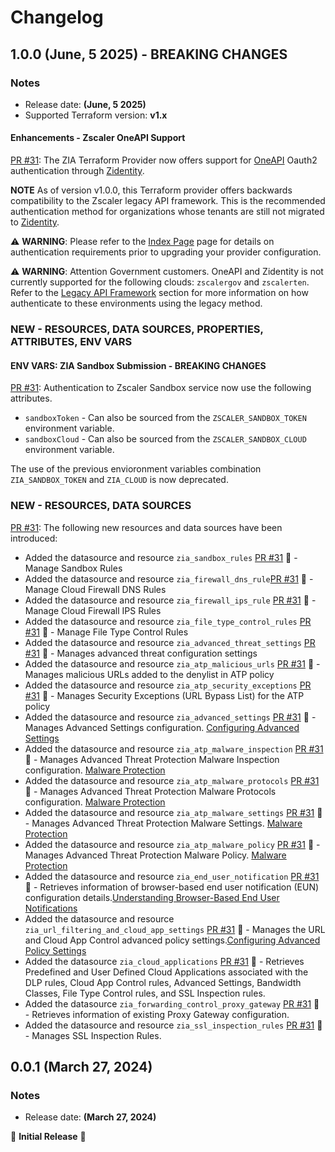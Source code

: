 # Changelog

## 1.0.0 (June, 5 2025) - BREAKING CHANGES

### Notes

- Release date: **(June, 5 2025)**
- Supported Terraform version: **v1.x**

#### Enhancements - Zscaler OneAPI Support

[PR #31](https://github.com/zscaler/pulumi-zia/pull/31): The ZIA Terraform Provider now offers support for [OneAPI](https://help.zscaler.com/oneapi/understanding-oneapi) Oauth2 authentication through [Zidentity](https://help.zscaler.com/zidentity/what-zidentity).

**NOTE** As of version v1.0.0, this Terraform provider offers backwards compatibility to the Zscaler legacy API framework. This is the recommended authentication method for organizations whose tenants are still not migrated to [Zidentity](https://help.zscaler.com/zidentity/what-zidentity).

⚠️ **WARNING**: Please refer to the [Index Page](https://github.com/zscaler/terraform-provider-zia/blob/master/docs/index.md) page for details on authentication requirements prior to upgrading your provider configuration.

⚠️ **WARNING**: Attention Government customers. OneAPI and Zidentity is not currently supported for the following clouds: `zscalergov` and `zscalerten`. Refer to the [Legacy API Framework](https://github.com/zscaler/terraform-provider-zpa/blob/master/docs/index) section for more information on how authenticate to these environments using the legacy method.

### NEW - RESOURCES, DATA SOURCES, PROPERTIES, ATTRIBUTES, ENV VARS

#### ENV VARS: ZIA Sandbox Submission - BREAKING CHANGES

[PR #31](https://github.com/zscaler/pulumi-zia/pull/31): Authentication to Zscaler Sandbox service now use the following attributes.

- `sandboxToken` - Can also be sourced from the `ZSCALER_SANDBOX_TOKEN` environment variable.
- `sandboxCloud` - Can also be sourced from the `ZSCALER_SANDBOX_CLOUD` environment variable.

The use of the previous envioronment variables combination `ZIA_SANDBOX_TOKEN` and `ZIA_CLOUD` is now deprecated.

### NEW - RESOURCES, DATA SOURCES

[PR #31](https://github.com/zscaler/pulumi-zia/pull/31): The following new resources and data sources have been introduced:

- Added the datasource and resource ``zia_sandbox_rules`` [PR #31](https://github.com/zscaler/pulumi-zia/pull/31) :rocket: - Manage Sandbox Rules
- Added the datasource and resource ``zia_firewall_dns_rule``[PR #31](https://github.com/zscaler/pulumi-zia/pull/31) :rocket: - Manage Cloud Firewall DNS Rules
- Added the datasource and resource ``zia_firewall_ips_rule`` [PR #31](https://github.com/zscaler/pulumi-zia/pull/31) :rocket: - Manage Cloud Firewall IPS Rules
- Added the datasource and resource ``zia_file_type_control_rules`` [PR #31](https://github.com/zscaler/pulumi-zia/pull/31) :rocket: - Manage File Type Control Rules
- Added the datasource and resource ``zia_advanced_threat_settings`` [PR #31](https://github.com/zscaler/pulumi-zia/pull/31) :rocket: - Manages advanced threat configuration settings
- Added the datasource and resource ``zia_atp_malicious_urls`` [PR #31](https://github.com/zscaler/pulumi-zia/pull/31) :rocket: - Manages malicious URLs added to the denylist in ATP policy
- Added the datasource and resource ``zia_atp_security_exceptions`` [PR #31](https://github.com/zscaler/pulumi-zia/pull/31) :rocket: - Manages Security Exceptions (URL Bypass List) for the ATP policy
- Added the datasource and resource ``zia_advanced_settings`` [PR #31](https://github.com/zscaler/pulumi-zia/pull/31) :rocket: - Manages Advanced Settings configuration. [Configuring Advanced Settings](https://help.zscaler.com/zia/configuring-advanced-settings)
- Added the datasource and resource ``zia_atp_malware_inspection`` [PR #31](https://github.com/zscaler/pulumi-zia/pull/31) :rocket: - Manages Advanced Threat Protection Malware Inspection configuration. [Malware Protection](https://help.zscaler.com/zia/policies/malware-protection)
- Added the datasource and resource ``zia_atp_malware_protocols`` [PR #31](https://github.com/zscaler/pulumi-zia/pull/31) :rocket: - Manages Advanced Threat Protection Malware Protocols configuration. [Malware Protection](https://help.zscaler.com/zia/policies/malware-protection)
- Added the datasource and resource ``zia_atp_malware_settings`` [PR #31](https://github.com/zscaler/pulumi-zia/pull/31) :rocket: - Manages Advanced Threat Protection Malware Settings. [Malware Protection](https://help.zscaler.com/zia/policies/malware-protection)
- Added the datasource and resource ``zia_atp_malware_policy`` [PR #31](https://github.com/zscaler/pulumi-zia/pull/31) :rocket: - Manages Advanced Threat Protection Malware Policy. [Malware Protection](https://help.zscaler.com/zia/policies/malware-protection)
- Added the datasource and resource ``zia_end_user_notification`` [PR #31](https://github.com/zscaler/pulumi-zia/pull/31) :rocket: - Retrieves information of browser-based end user notification (EUN) configuration details.[Understanding Browser-Based End User Notifications](https://help.zscaler.com/zia/understanding-browser-based-end-user-notifications)
- Added the datasource and resource ``zia_url_filtering_and_cloud_app_settings`` [PR #31](https://github.com/zscaler/pulumi-zia/pull/31) :rocket: - Manages the URL and Cloud App Control advanced policy settings.[Configuring Advanced Policy Settings](https://help.zscaler.com/zia/configuring-advanced-policy-settings)
- Added the datasource ``zia_cloud_applications`` [PR #31](https://github.com/zscaler/pulumi-zia/pull/31) :rocket: - Retrieves Predefined and User Defined Cloud Applications associated with the DLP rules, Cloud App Control rules, Advanced Settings, Bandwidth Classes, File Type Control rules, and SSL Inspection rules.
- Added the datasource ``zia_forwarding_control_proxy_gateway`` [PR #31](https://github.com/zscaler/pulumi-zia/pull/31) :rocket: - Retrieves information of existing Proxy Gateway configuration.
- Added the datasource and resource ``zia_ssl_inspection_rules`` [PR #31](https://github.com/zscaler/pulumi-zia/pull/31) :rocket: - Manages SSL Inspection Rules.

## 0.0.1 (March 27, 2024)

### Notes

- Release date: **(March 27, 2024)**

🎉 **Initial Release** 🎉

